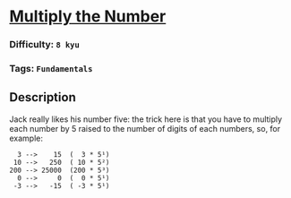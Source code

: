 # [Multiply the Number](https://www.codewars.com/kata/5708f682c69b48047b000e07)

### Difficulty: `8 kyu`

### Tags: `Fundamentals`

## Description

Jack really likes his number five: the trick here is that you have to multiply each number by 5 raised to the number of digits of each numbers, so, for example:

```
  3 -->    15  (  3 * 5¹)
 10 -->   250  ( 10 * 5²)
200 --> 25000  (200 * 5³)
  0 -->     0  (  0 * 5¹)
 -3 -->   -15  ( -3 * 5¹)
```